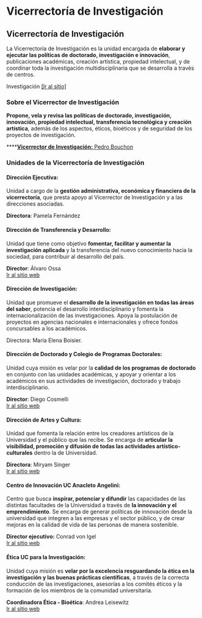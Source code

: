 # Vicerrectoría de Investigación

## Vicerrectoría de Investigación

La Vicerrectoría de Investigación es la unidad encargada de **elaborar y ejecutar las políticas de doctorado, investigación e innovación**, publicaciones académicas, creación artística, propiedad intelectual, y de coordinar toda la investigación multidisciplinaria que se desarrolla a través de centros.

Investigación [\[Ir al sitio\]](http://investigacion.uc.cl/)

### **Sobre el Vicerrector de Investigación**

**Propone, vela y revisa las políticas de doctorado, investigación, innovación, propiedad intelectual, transferencia tecnológica y creación artística**, además de los aspectos, éticos, bioéticos y de seguridad de los proyectos de investigación.

\*\*\*\*[**Vicerrector de Investigación:** Pedro Bouchon](vicerrector-de-investigacion.md)



### Unidades de la Vicerrectoría de Investigación

#### Dirección Ejecutiva:

Unidad a cargo de la **gestión administrativa, económica y financiera de la vicerrectoría**, que presta apoyo al Vicerrector de Investigación y a las direcciones asociadas.

**Directora**: Pamela Fernández

#### Dirección de Transferencia y Desarrollo:

Unidad que tiene como objetivo **fomentar, facilitar y aumentar la investigación aplicada** y la transferencia del nuevo conocimiento hacia la sociedad, para contribuir al desarrollo del país.

**Director**: Álvaro Ossa  
[Ir al sitio web](http://transferenciaydesarrollo.uc.cl/es/)

#### **Dirección de Investigación:**

Unidad que promueve el **desarrollo de la investigación en todas las áreas del saber**, potencia el desarrollo interdisciplinario y fomenta la internacionalización de las investigaciones. Apoya la postulación de proyectos en agencias nacionales e internacionales y ofrece fondos concursables a los académicos.

Directora: María Elena Boisier.

#### Dirección de Doctorado y Colegio de Programas Doctorales:

Unidad cuya misión es velar por la **calidad de los programas de doctorado** en conjunto con las unidades académicas, y apoyar y orientar a los académicos en sus actividades de investigación, doctorado y trabajo interdisciplinario.

**Director**: Diego Cosmelli  
[Ir al sitio web](http://doctorados.uc.cl/es/)

#### Dirección de Artes y Cultura:

Unidad que fomenta la relación entre los creadores artísticos de la Universidad y el público que las recibe. Se encarga de **articular la visibilidad, promoción y difusión de todas las actividades artístico-culturales** dentro la de Universidad.

**Directora**: Miryam Singer  
[Ir al sitio web](http://artesycultura.uc.cl/es/)

#### Centro de Innovación UC Anacleto Angelini:

Centro que busca **inspirar, potenciar y difundir** las capacidades de las distintas facultades de la Universidad a través de **la innovación y el emprendimiento**. Se encarga de generar políticas de innovación desde la universidad que integren a las empresas y el sector público, y de crear mejoras en la calidad de vida de las personas de manera sostenible.

**Director ejecutivo:** Conrad von Igel  
[Ir al sitio web](http://centrodeinnovacion.uc.cl/)

#### Ética UC para la Investigación:

Unidad cuya misión es **velar por la excelencia resguardando la ética en la investigación y las buenas prácticas científicas**, a través de la correcta conducción de las investigaciones, asesorías a los comités éticos y la formación de los miembros de la comunidad universitaria.

**Coordinadora Ética - Bioética**: Andrea Leisewitz  
[Ir al sitio web](http://eticayseguridad.uc.cl/)

